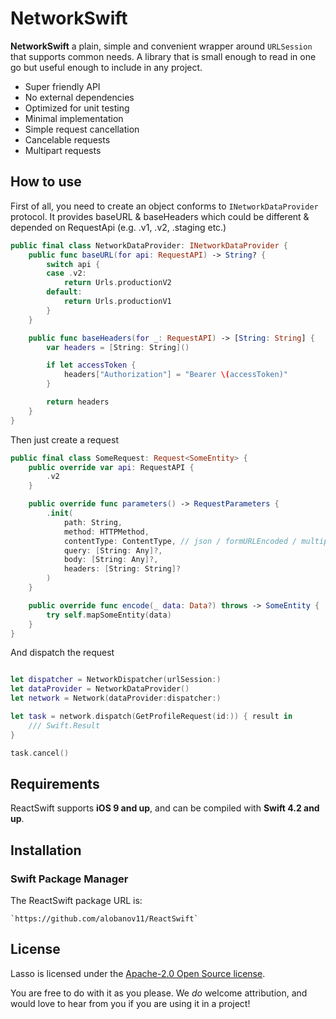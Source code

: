 # NetworkSwift


**NetworkSwift** a plain, simple and convenient wrapper around `URLSession` that supports common needs. A library that is small enough to read in one go but useful enough to include in any project.

- Super friendly API
- No external dependencies
- Optimized for unit testing
- Minimal implementation
- Simple request cancellation
- Cancelable requests
- Multipart requests



## How to use

First of all, you need to create an object conforms to `INetworkDataProvider` protocol. It provides baseURL & baseHeaders which could be different & depended on RequestApi (e.g. .v1, .v2, .staging etc.)

```swift
public final class NetworkDataProvider: INetworkDataProvider {
    public func baseURL(for api: RequestAPI) -> String? {
        switch api {
        case .v2:
            return Urls.productionV2
        default:
            return Urls.productionV1
        }
    }

    public func baseHeaders(for _: RequestAPI) -> [String: String] {
        var headers = [String: String]()

        if let accessToken {
            headers["Authorization"] = "Bearer \(accessToken)"
        }

        return headers
    }
}

```

Then just create a request

```swift
public final class SomeRequest: Request<SomeEntity> {
    public override var api: RequestAPI {
        .v2
    }

    public override func parameters() -> RequestParameters {
        .init(
            path: String,
            method: HTTPMethod,
            contentType: ContentType, // json / formURLEncoded / multipart([MultipartData])
            query: [String: Any]?,
            body: [String: Any]?,
            headers: [String: String]?
        )
    }

    public override func encode(_ data: Data?) throws -> SomeEntity {
        try self.mapSomeEntity(data)
    }
}
```

And dispatch the request

```swift

let dispatcher = NetworkDispatcher(urlSession:)
let dataProvider = NetworkDataProvider()
let network = Network(dataProvider:dispatcher:)

let task = network.dispatch(GetProfileRequest(id:)) { result in
    /// Swift.Result
}

task.cancel()
```

## Requirements

ReactSwift supports **iOS 9 and up**, and can be compiled with **Swift 4.2 and up**.



## Installation

### Swift Package Manager

The ReactSwift package URL is:

```
`https://github.com/alobanov11/ReactSwift`
```



## License

Lasso is licensed under the [Apache-2.0 Open Source license](http://choosealicense.com/licenses/apache-2.0/).

You are free to do with it as you please.  We _do_ welcome attribution, and would love to hear from you if you are using it in a project!
